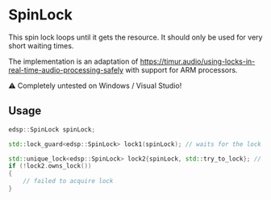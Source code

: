 # SpinLock
This spin lock loops until it gets the resource. It should only be used for very short waiting times.

The implementation is an adaptation of https://timur.audio/using-locks-in-real-time-audio-processing-safely with support for ARM processors.

⚠️ Completely untested on Windows / Visual Studio!

## Usage

``` cpp
edsp::SpinLock spinLock;

std::lock_guard<edsp::SpinLock> lock1(spinLock); // waits for the lock

std::unique_lock<edsp::SpinLock> lock2{spinLock, std::try_to_lock}; // does not wait for the lock
if (!lock2.owns_lock())
{
    // failed to acquire lock
}
```
